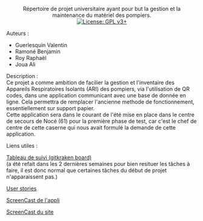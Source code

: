 <p align = "center">
Répertoire de projet universitaire ayant pour but la gestion et la maintenance du matériel des pompiers.
<br/>
<a href="https://www.gnu.org/licenses/gpl-3.0"><img src="https://img.shields.io/badge/License-GPL%20v3%2B-blue.svg" alt="License: GPL v3+"></a>
</p>

Auteurs : 
- Guerlesquin Valentin
- Ramoné Benjamin
- Roy Raphaël
- Joua Ali

Description : <br/>
Ce projet a comme ambition de facilier la gestion et l'inventaire des Appareils Respiratoires Isolants (ARI) des pompiers, via l'utilisation de QR codes, dans une application communicant avec une base de donnée en ligne. Cela permettra de remplacer l'ancienne methode de fonctionnement, essentiellement sur support papier.<br/>
Cette application sera dans le courant de l'été mise en place dans le centre de secours de Nocé (61) pour la première phase de test, car c'est le chef de centre de cette caserne qui nous avait formulé la demande de cette application.

Liens utiles : 

<a href="https://app.gitkraken.com/glo/board/X71jnLw5GgAS1qfw">Tableau de suivi (gitkraken board)</a><br/>
(a été refait dans les 2 dernières semaines pour bien resituer les tâches à faire, il est donc normal que certaines tâches du début de projet n'apparaissent pas.)

<a href="https://docs.google.com/spreadsheets/d/1bxpcVQE4O0Mf2xSeTMgnr1riCPJvIr4UfCWGju5OO98/edit#gid=1679911286">User stories</a>

<a href="https://youtu.be/yr9-LHlg6m0">ScreenCast de l'appli</a>

<a href="https://www.youtube.com/watch?v=HyU5XAvGSn0">ScreenCast du site</a>

